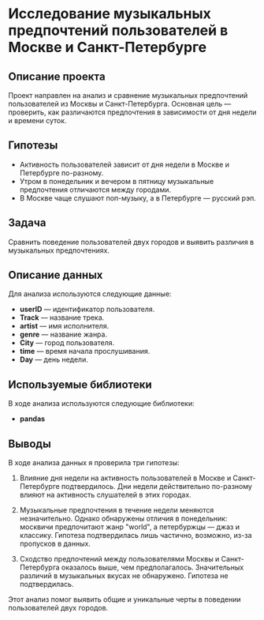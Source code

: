 # Исследование музыкальных предпочтений пользователей в Москве и Санкт-Петербурге

## Описание проекта
Проект направлен на анализ и сравнение музыкальных предпочтений пользователей из Москвы и Санкт-Петербурга. Основная цель — проверить, как различаются предпочтения в зависимости от дня недели и времени суток.

## Гипотезы
- Активность пользователей зависит от дня недели в Москве и Петербурге по-разному.
- Утром в понедельник и вечером в пятницу музыкальные предпочтения отличаются между городами.
- В Москве чаще слушают поп-музыку, а в Петербурге — русский рэп.

## Задача
Сравнить поведение пользователей двух городов и выявить различия в музыкальных предпочтениях.

## Описание данных

Для анализа используются следующие данные:

- **userID** — идентификатор пользователя.
- **Track** — название трека.
- **artist** — имя исполнителя.
- **genre** — название жанра.
- **City** — город пользователя.
- **time** — время начала прослушивания.
- **Day** — день недели.

## Используемые библиотеки

В ходе анализа используются следующие библиотеки:
- **pandas**

## Выводы
В ходе анализа данных я проверила три гипотезы:

1. Влияние дня недели на активность пользователей в Москве и Санкт-Петербурге подтвердилось. Дни недели действительно по-разному влияют на активность слушателей в этих городах.

2. Музыкальные предпочтения в течение недели меняются незначительно. Однако обнаружены отличия в понедельник: москвичи предпочитают жанр "world", а петербуржцы — джаз и классику. Гипотеза подтвердилась лишь частично, возможно, из-за пропусков в данных.

3. Сходство предпочтений между пользователями Москвы и Санкт-Петербурга оказалось выше, чем предполагалось. Значительных различий в музыкальных вкусах не обнаружено. Гипотеза не подтвердилась.

Этот анализ помог выявить общие и уникальные черты в поведении пользователей двух городов.
